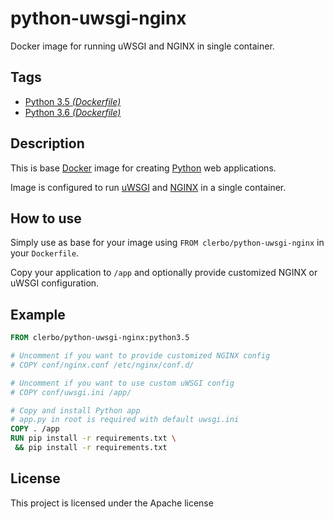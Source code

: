 # python-uwsgi-nginx

Docker image for running uWSGI and NGINX in single container.

## Tags

 * [Python 3.5 _(Dockerfile)_](https://github.com/jiribires/python-uwsgi-nginx/blob/master/python3.5/Dockerfile)
 * [Python 3.6 _(Dockerfile)_](https://github.com/jiribires/python-uwsgi-nginx/blob/master/python3.6/Dockerfile)

## Description

This is base [Docker](https://www.docker.com/) image for creating [Python](https://www.python.org/) web applications.

Image is configured to run [uWSGI](https://uwsgi-docs.readthedocs.org/en/latest/) and [NGINX](http://nginx.org/en/) in a single container.

## How to use

Simply use as base for your image using ``FROM clerbo/python-uwsgi-nginx`` in your ``Dockerfile``.

Copy your application to ``/app`` and optionally provide customized NGINX or uWSGI configuration.

## Example

```Dockerfile
FROM clerbo/python-uwsgi-nginx:python3.5

# Uncomment if you want to provide customized NGINX config
# COPY conf/nginx.conf /etc/nginx/conf.d/

# Uncomment if you want to use custom uWSGI config
# COPY conf/uwsgi.ini /app/

# Copy and install Python app
# app.py in root is required with default uwsgi.ini
COPY . /app
RUN pip install -r requirements.txt \
 && pip install -r requirements.txt
```

## License

This project is licensed under the Apache license